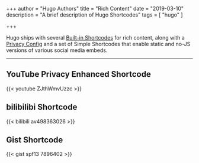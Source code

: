 +++
author = "Hugo Authors"
title = "Rich Content"
date = "2019-03-10"
description = "A brief description of Hugo Shortcodes"
tags = [
    "hugo"
]

+++

Hugo ships with several [Built-in Shortcodes](https://gohugo.io/content-management/shortcodes/#use-hugo-s-built-in-shortcodes) for rich content, along with a [Privacy Config](https://gohugo.io/about/hugo-and-gdpr/) and a set of Simple Shortcodes that enable static and no-JS versions of various social media embeds.
<!--more-->
---

## YouTube Privacy Enhanced Shortcode

{{< youtube ZJthWmvUzzc >}}

## bilibilibi Shortcode

{{< bilibili av498363026 >}}

## Gist Shortcode

{{< gist spf13 7896402 >}}